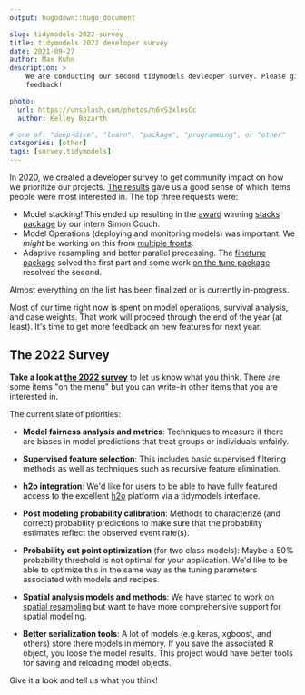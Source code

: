```yaml
---
output: hugodown::hugo_document

slug: tidymodels-2022-survey
title: tidymodels 2022 developer survey
date: 2021-09-27
author: Max Kuhn
description: >
    We are conducting our second tidymodels devleoper survey. Please give us your
    feedback!

photo:
  url: https://unsplash.com/photos/n6vS3xlnsCc
  author: Kelley Bozarth

# one of: "deep-dive", "learn", "package", "programming", or "other"
categories: [other] 
tags: [survey,tidymodels]
---
```


In 2020, we created a developer survey to get community impact on how we prioritize our projects. [The results](https://connect.rstudioservices.com/tidymodels-priorities-survey/README.html) gave us a good sense of which items people were most interested in. The top three requests were:

* Model stacking! This ended up resulting in the [award](https://twitter.com/simonpcouch/status/1347288263472553984) winning [stacks package](https://stacks.tidymodels.org/) by our intern Simon Couch. 
* Model Operations (deploying and monitoring models) was important. We _might_ be working on this from [multiple fronts](https://twitter.com/juliasilge/status/1440784933576851456?s=20). 
* Adaptive resampling and better parallel processing. The [finetune package](https://finetune.tidymodels.org/) solved the first part and some work [on the tune package](https://github.com/tidymodels/tune/pull/305) resolved the second.  

Almost everything on the list has been finalized or is currently in-progress. 

Most of our time right now is spent on model operations, survival analysis, and case weights. That work will proceed through the end of the year (at least). It's time to get more feedback on new features for next year. 

## The 2022 Survey

**Take a look at [the 2022 survey]()** to let us know what you think. There are some items "on the menu" but you can write-in other items that you are interested in. 

The current slate of priorities: 

* **Model fairness analysis and metrics**: Techniques to measure if there are biases in model predictions that treat groups or individuals unfairly.  

* **Supervised feature selection**: This includes basic supervised filtering methods as well as techniques such as recursive feature elimination. 

* **h2o integration**: We'd like for users to be able to have fully featured access to the excellent [h2o](https://www.h2o.ai/products/h2o/) platform via a tidymodels interface. 

* **Post modeling probability calibration**: Methods to characterize (and correct) probability predictions to make sure that the probability estimates reflect the observed event rate(s).

* **Probability cut point optimization** (for two class models): Maybe a 50% probability threshold is not optimal for your application. We'd like to be able to optimize this in the same way as the tuning parameters associated with models and recipes.

* **Spatial analysis models and methods**: We have started to work on [spatial resampling](https://spatialsample.tidymodels.org/) but want to have more comprehensive support for spatial modeling. 

* **Better serialization tools**: A lot of models (e.g keras, xgboost, and others) store there models in memory. If you save the associated R object, you loose the model results. This project would have better tools for saving and reloading model objects. 

Give it a look and tell us what you think!
